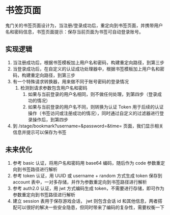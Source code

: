 # 书签页面

鬼门关的书签页面设计为，当注册/登录成功后，重定向到书签页面，并携带用户名和密码信息，书签页面提示：保存当前页面为书签可自动登录账号。

## 实现逻辑

1. 当注册成功后，根据书签模板加上用户名和密码，构建重定向路径，到第三步
2. 当登录成功后，在自定义的认证成功处理器中，根据书签模板加上用户名和密码，构建重定向路径，到第三步
3. 有一个特殊请求转换器，用来做不同于账号密码的登录情况
   1. 检测到请求参数包含用户名和密码
      1. 如果与当前登录的用户名相同，则不做任何处理，到第四步（登录成功的情况）
      2. 如果与当前登录的用户名不同，则转换为认证 Token 用于后续的认证操作（书签访问或注册成功的情况），同时通过自定义的过滤器进行登录操作后，到第四步
4. 到 /stage/bookmark?username=&password=&time= 页面，我们显示相关信息并提示可以保存为书签

## 未来优化

1. 参考 basic 认证，将用户名和密码用 base64 编码，随后作为 code 参数重定向到书签路径进行解析
2. 参考 token 认证，用 UUID 或 username + random 方式生成 token 保存到 account 表中，一对多存储，并作为参数重定向到书签路径进行解析
3. 参考 auth2.0 认证，用 jwt 方式编码生成 token，不需要进行存储，即可作为参数重定向到书签路径进行解析
4. 建立 session 表用于保存游戏会话， jwt 则包含会话 id 和其他信息，两者搭配可以很好的解决一些安全隐患，但同时带来了编码的复杂性，需要权衡一下